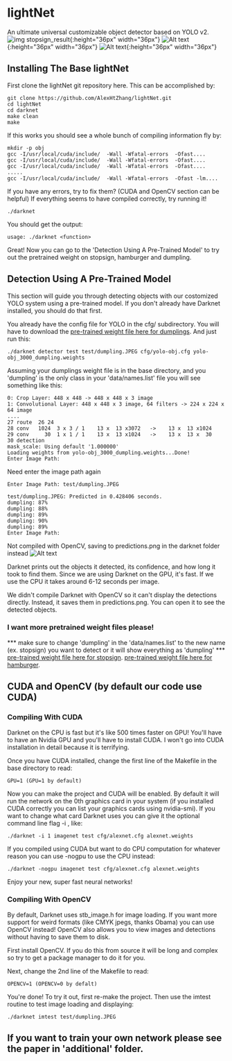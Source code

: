 # lightNet
An ultimate universal customizable object detector based on YOLO v2.
![img stopsign_result](examples/stopsign_result.png "stopsign_result" ){:height="36px" width="36px"} ![Alt text](examples/dumpling_result.jpg "dumpling_result"){:height="36px" width="36px"} ![Alt text](examples/hamburger_result.png "hamburger_result"){:height="36px" width="36px"}
## Installing The Base lightNet

First clone the lightNet git repository here. This can be accomplished by:
```
git clone https://github.com/AlexHtZhang/lightNet.git
cd lightNet
cd darknet
make clean
make
```
If this works you should see a whole bunch of compiling information fly by:
```
mkdir -p obj
gcc -I/usr/local/cuda/include/  -Wall -Wfatal-errors  -Ofast....
gcc -I/usr/local/cuda/include/  -Wall -Wfatal-errors  -Ofast....
gcc -I/usr/local/cuda/include/  -Wall -Wfatal-errors  -Ofast....
.....
gcc -I/usr/local/cuda/include/  -Wall -Wfatal-errors  -Ofast -lm....
```
If you have any errors, try to fix them? (CUDA and OpenCV section can be helpful) If everything seems to have compiled correctly, try running it!
```
./darknet
```
You should get the output:
```
usage: ./darknet <function>
```
Great! Now you can go to the 'Detection Using A Pre-Trained Model' to try out the pretrained weight on stopsign, hamburger and dumpling.

## Detection Using A Pre-Trained Model
This section will guide you through detecting objects with our costomized YOLO system using a pre-trained model. If you don't already have Darknet installed, you should do that first.

You already have the config file for YOLO in the cfg/ subdirectory. You will have to download the [pre-trained  weight file here for dumplings](https://drive.google.com/file/d/1nupjnT9uaWSCmNOj6lD-nBcxww2LEMnG/view?usp=sharing). And just run this:
```
./darknet detector test test/dumpling.JPEG cfg/yolo-obj.cfg yolo-obj_3000_dumpling.weights
```
Assuming your dumplings weight file is in the base directory, and you 'dumpling' is the only class in your 'data/names.list' file you will see something like this:
```
0: Crop Layer: 448 x 448 -> 448 x 448 x 3 image
1: Convolutional Layer: 448 x 448 x 3 image, 64 filters -> 224 x 224 x 64 image
....
27 route  26 24
28 conv   1024  3 x 3 / 1    13 x  13 x3072   ->    13 x  13 x1024
29 conv     30  1 x 1 / 1    13 x  13 x1024   ->    13 x  13 x  30
30 detection
mask_scale: Using default '1.000000'
Loading weights from yolo-obj_3000_dumpling.weights...Done!
Enter Image Path:
```
Need enter the image path again
```
Enter Image Path: test/dumpling.JPEG
```
```
test/dumpling.JPEG: Predicted in 0.428406 seconds.
dumpling: 87%
dumpling: 88%
dumpling: 89%
dumpling: 90%
dumpling: 89%
Enter Image Path:
```
Not compiled with OpenCV, saving to predictions.png in the darknet folder instead
![Alt text](examples/dumpling_result.jpg?raw=true "dumpling_result")

Darknet prints out the objects it detected, its confidence, and how long it took to find them. Since we are using Darknet on the GPU, it's fast. If we use the CPU it takes around 6-12 seconds per image.

We didn't compile Darknet with OpenCV so it can't display the detections directly. Instead, it saves them in predictions.png. You can open it to see the detected objects.

### I want  more pretrained weight files please!
*** make sure to change 'dumpling' in the 'data/names.list' to the new name (ex. stopsign) you want to detect or it will show everything as 'dumpling' ***
[pre-trained  weight file here for stopsign](https://drive.google.com/open?id=1q2AN3JfhXLYAGZ95S3uswXspNmT1tmut).
[pre-trained  weight file here for hamburger](https://drive.google.com/file/d/12x9N_zUoNk_M4_20tba3YZ35L60s9Bsy/view?usp=sharing).

## CUDA and OpenCV (by default our code use CUDA)

### Compiling With CUDA
Darknet on the CPU is fast but it's like 500 times faster on GPU! You'll have to have an Nvidia GPU and you'll have to install CUDA. I won't go into CUDA installation in detail because it is terrifying.

Once you have CUDA installed, change the first line of the Makefile in the base directory to read:
```
GPU=1 (GPU=1 by default)
```
Now you can make the project and CUDA will be enabled. By default it will run the network on the 0th graphics card in your system (if you installed CUDA correctly you can list your graphics cards using nvidia-smi). If you want to change what card Darknet uses you can give it the optional command line flag -i <index>, like:
```
./darknet -i 1 imagenet test cfg/alexnet.cfg alexnet.weights
```
If you compiled using CUDA but want to do CPU computation for whatever reason you can use -nogpu to use the CPU instead:
```
./darknet -nogpu imagenet test cfg/alexnet.cfg alexnet.weights
```
Enjoy your new, super fast neural networks!

### Compiling With OpenCV
By default, Darknet uses stb_image.h for image loading. If you want more support for weird formats (like CMYK jpegs, thanks Obama) you can use OpenCV instead! OpenCV also allows you to view images and detections without having to save them to disk.

First install OpenCV. If you do this from source it will be long and complex so try to get a package manager to do it for you.

Next, change the 2nd line of the Makefile to read:
```
OPENCV=1 (OPENCV=0 by defalt)
```
You're done! To try it out, first re-make the project. Then use the imtest routine to test image loading and displaying:
```
./darknet imtest test/dumpling.JPEG
```
## If you want to train your own network please see the paper in 'additional' folder.
